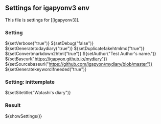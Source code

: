 ## Settings for igapyonv3 env

This file is settings for [[igapyonv3]].

### Setting

${setVerbose("true")}
${setDebug("false")}
${setGeneratetodaydiary("true")}
${setDuplicatefakehtmlmd("true")}
${setConvertmarkdown2html("true")}
${setAuthor("Test Author's name.")}
${setBaseurl("https://igapyon.github.io/mydiary")}
${setSourcebaseurl("https://github.com/igapyon/mydiary/blob/master")}
${setGeneratekeywordifneeded("true")}

### Setting: inittemplate

${setSitetitle("Watashi's diary")}

### Result

${showSettings()}
